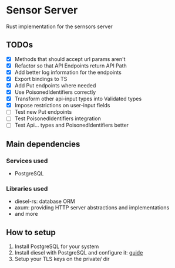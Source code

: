 # Sensor Server

Rust implementation for the sernsors server

## TODOs

- [x] Methods that should accept url params aren't
- [x] Refactor so that API Endpoints return API Path
- [x] Add better log information for the endpoints
- [x] Export bindings to TS
- [x] Add Put endpoints where needed
- [x] Use PoisonedIdentifiers correctly
- [x] Transform other api-input types into Validated types
- [x] Impose restrictions on user-input fields
- [ ] Test new Put endpoints
- [ ] Test PoisonedIdentifiers integration
- [ ] Test Api... types and PoisonedIdentifiers better

## Main dependencies

### Services used

- PostgreSQL

### Libraries used

- diesel-rs: database ORM
- axum: providing HTTP server abstractions and implementations
- and more

## How to setup

1. Install PostgreSQL for your system
2. Install diesel with PostgreSQL and configure it: [guide](https://diesel.rs/guides/getting-started)
3. Setup your TLS keys on the private/ dir
